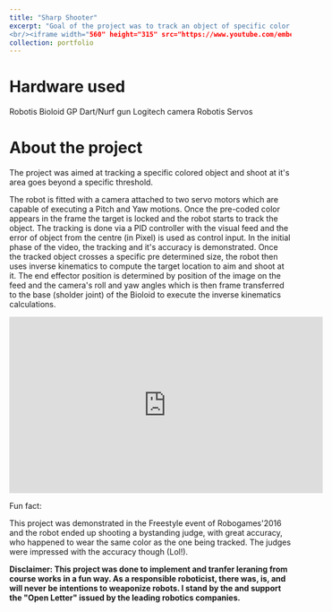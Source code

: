 ```yaml
---
title: "Sharp Shooter"
excerpt: "Goal of the project was to track an object of specific color and aim to shoot it when it reaches a specific treshold.
<br/><iframe width="560" height="315" src="https://www.youtube.com/embed/BUanlEODqq4" title="YouTube video player" frameborder="0" allow="accelerometer; autoplay; clipboard-write; encrypted-media; gyroscope; picture-in-picture; web-share" allowfullscreen></iframe>"
collection: portfolio
---
```


Hardware used
===
Robotis Bioloid GP 
Dart/Nurf gun
Logitech camera
Robotis Servos

About the project
===
The project was aimed at tracking a specific colored object and shoot at it's area goes beyond a specific threshold. 

The robot is fitted with a camera attached to two servo motors which are capable of executing a Pitch and Yaw motions. Once the pre-coded color appears in the frame the target is locked and the robot starts to track the object. The tracking is done via a PID controller with the visual feed and the error of object from the centre (in Pixel) is used as control input. In the initial phase of the video, the tracking and it's accuracy is demonstrated. Once the tracked object crosses a specific pre determined size, the robot then uses inverse kinematics to compute the target location to aim and shoot at it. The end effector position is determined by position of the image on the feed and the camera's roll and yaw angles which is then frame transferred to the base (sholder joint) of the Bioloid to execute the inverse kinematics calculations. 

<iframe width="560" height="315" src="https://www.youtube.com/embed/BUanlEODqq4" title="YouTube video player" frameborder="0" allow="accelerometer; autoplay; clipboard-write; encrypted-media; gyroscope; picture-in-picture; web-share" allowfullscreen></iframe> 

Fun fact:

This project was demonstrated in the Freestyle event of Robogames'2016 and the robot ended up shooting a bystanding judge, with great accuracy, who happened to wear the same color as the one being tracked. The judges were impressed with the accuracy though (Lol!). 

**Disclaimer:  This project was done to implement and tranfer leraning from course works in a fun way. As a responsible roboticist, there was, is, and will never be intentions to weaponize robots.  I stand by the and support the "Open Letter" issued by the leading robotics companies.**
